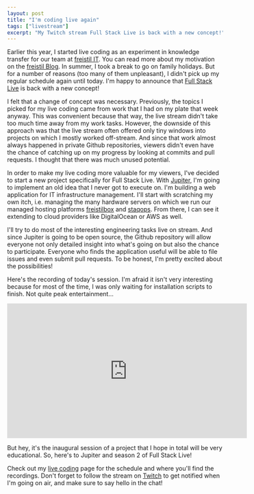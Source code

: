 ```yaml
---
layout: post
title: "I'm coding live again"
tags: ["livestream"]
excerpt: "My Twitch stream Full Stack Live is back with a new concept!"
---
```


Earlier this year, I started live coding as an experiment in knowledge transfer for our team at [freistil IT](https://www.freistil.it). You can read more about my motivation on the [freistil Blog](https://blog.freistil.it/turning-working-out-loud-to-11-live-coding-on-twitch-7dface39203e). In summer, I took a break to go on family holidays. But for a number of reasons (too many of them unpleasant), I didn't pick up my regular schedule again until today. I'm happy to announce that [Full Stack Live](/livestream) is back with a new concept!

I felt that a change of concept was necessary. Previously, the topics I picked for my live coding came from work that I had on my plate that week anyway. This was convenient because that way, the live stream didn't take too much time away from my work tasks. However, the downside of this approach was that the live stream often offered only tiny windows into projects on which I mostly worked off-stream. And since that work almost always happened in private Github repositories, viewers didn't even have the chance of catching up on my progress by looking at commits and pull requests. I thought that there was much unused potential.

In order to make my live coding more valuable for my viewers, I've decided to start a new project specifically for Full Stack Live. With [Jupiter](https://github.com/geewiz/jupiter), I'm going to implement an old idea that I never got to execute on. I'm building a web application for IT infrastructure management. I'll start with scratching my own itch, i.e. managing the many hardware servers on which we run our managed hosting platforms [freistilbox](http://www.freistilbox.com/) and [staqops](https://www.staqops.com). From there, I can see it extending to cloud providers like DigitalOcean or AWS as well.

I'll try to do most of the interesting engineering tasks live on stream. And since Jupiter is going to be open source, the Github repository will allow everyone not only detailed insight into what's going on but also the chance to participate. Everyone who finds the application useful will be able to file issues and even submit pull requests. To be honest, I'm pretty excited about the possibilities!

Here's the recording of today's session. I'm afraid it isn't very interesting because for most of the time, I was only waiting for installation scripts to finish. Not quite peak entertainment...

<iframe width="560" height="315" src="https://www.youtube.com/embed/VWA0EB2TrWo" frameborder="0" allow="accelerometer; autoplay; encrypted-media; gyroscope; picture-in-picture" allowfullscreen></iframe>

But hey, it's the inaugural session of a project that I hope in total will be very educational. So, here's to Jupiter and season 2 of Full Stack Live! 

Check out my [live coding](/livestream) page for the schedule and where you'll find the recordings. Don't forget to follow the stream on [Twitch](https://www.twitch.tv/fullstacklive) to get notified when I'm going on air, and make sure to say hello in the chat!
